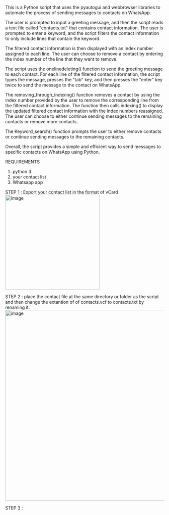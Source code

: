 This is a Python script that uses the pyautogui and webbrowser libraries to automate the process of sending messages to contacts on WhatsApp.

The user is prompted to input a greeting message, and then the script reads a text file called "contacts.txt" that contains contact information. The user is prompted to enter a keyword, and the script filters the contact information to only include lines that contain the keyword.

The filtered contact information is then displayed with an index number assigned to each line. The user can choose to remove a contact by entering the index number of the line that they want to remove.

The script uses the onelinedeleting() function to send the greeting message to each contact. For each line of the filtered contact information, the script types the message, presses the "tab" key, and then presses the "enter" key twice to send the message to the contact on WhatsApp.

The removing_through_indexing() function removes a contact by using the index number provided by the user to remove the corresponding line from the filtered contact information. The function then calls indexing() to display the updated filtered contact information with the index numbers reassigned. The user can choose to either continue sending messages to the remaining contacts or remove more contacts.

The Keyword_search() function prompts the user to either remove contacts or continue sending messages to the remaining contacts.

Overall, the script provides a simple and efficient way to send messages to specific contacts on WhatsApp using Python.


REQUIREMENTS 
1. python 3 
2. your contact list
3. Whatsapp app

STEP 1 : Export your contact list in the format of vCard 
<img width="300" alt="image" src="https://user-images.githubusercontent.com/123884652/233113032-d0be778b-066a-4006-961a-b8d8950cdf80.png">

STEP 2 : place the contact file at the same directory or folder as the script and then change the extantion of of contacts.vcf to contacts.txt by renaming it.
<img width="604" alt="image" src="https://user-images.githubusercontent.com/123884652/233113887-b5cb4f8c-62e4-4ec7-8e38-b4160a988366.png">

STEP 3 :
